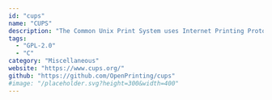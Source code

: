 ```yaml
---
id: "cups"
name: "CUPS"
description: "The Common Unix Print System uses Internet Printing Protocol (IPP) to support printing to local and network printers."
tags:
  - "GPL-2.0"
  - "C"
category: "Miscellaneous"
website: "https://www.cups.org/"
github: "https://github.com/OpenPrinting/cups"
#image: "/placeholder.svg?height=300&width=400"
---
```


